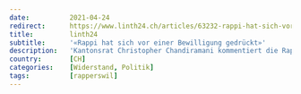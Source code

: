 ```yaml
---
date:          2021-04-24
redirect:      https://www.linth24.ch/articles/63232-rappi-hat-sich-vor-einer-bewilligung-gedrueckt
title:         linth24
subtitle:      '«Rappi hat sich vor einer Bewilligung gedrückt»'
description:   'Kantonsrat Christopher Chandiramani kommentiert die Rapperswiler Corona-Demonstration. Er applaudiert den mutigen Menschen, die auf die Strasse gehen, damit es uns bald wieder besser geht.'
country:       [CH]
categories:    [Widerstand, Politik]
tags:          [rapperswil]
---
```

